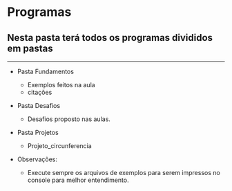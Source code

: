 # Programas

## Nesta pasta terá todos os programas divididos em pastas
---
- Pasta Fundamentos
    - Exemplos feitos na aula
    - citações

- Pasta Desafios
    - Desafios proposto nas aulas.
     
- Pasta Projetos
    - Projeto_circunferencia

- Observações:
    - Execute sempre os arquivos de exemplos para serem impressos no console para melhor entendimento.
    


